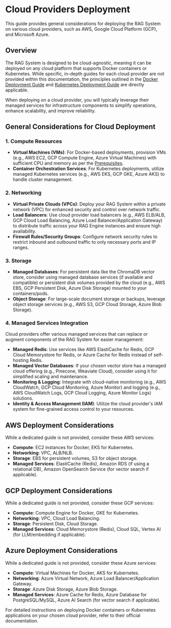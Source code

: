 # Cloud Providers Deployment

This guide provides general considerations for deploying the RAG System on various cloud providers, such as AWS, Google Cloud Platform (GCP), and Microsoft Azure.

## Overview

The RAG System is designed to be cloud-agnostic, meaning it can be deployed on any cloud platform that supports Docker containers or Kubernetes. While specific, in-depth guides for each cloud provider are not provided within this documentation, the principles outlined in the [Docker Deployment Guide](../docker.md) and [Kubernetes Deployment Guide](../kubernetes.md) are directly applicable.

When deploying on a cloud provider, you will typically leverage their managed services for infrastructure components to simplify operations, enhance scalability, and improve reliability.

## General Considerations for Cloud Deployment

### 1. Compute Resources

*   **Virtual Machines (VMs)**: For Docker-based deployments, provision VMs (e.g., AWS EC2, GCP Compute Engine, Azure Virtual Machines) with sufficient CPU and memory as per the [Prerequisites](../../deployment_guide.md#prerequisites).
*   **Container Orchestration Services**: For Kubernetes deployments, utilize managed Kubernetes services (e.g., AWS EKS, GCP GKE, Azure AKS) to handle cluster management.

### 2. Networking

*   **Virtual Private Clouds (VPCs)**: Deploy your RAG System within a private network (VPC) for enhanced security and control over network traffic.
*   **Load Balancers**: Use cloud provider load balancers (e.g., AWS ELB/ALB, GCP Cloud Load Balancing, Azure Load Balancer/Application Gateway) to distribute traffic across your RAG Engine instances and ensure high availability.
*   **Firewall Rules/Security Groups**: Configure network security rules to restrict inbound and outbound traffic to only necessary ports and IP ranges.

### 3. Storage

*   **Managed Databases**: For persistent data like the ChromaDB vector store, consider using managed database services (if available and compatible) or persistent disk volumes provided by the cloud (e.g., AWS EBS, GCP Persistent Disk, Azure Disk Storage) mounted to your containers/pods.
*   **Object Storage**: For large-scale document storage or backups, leverage object storage services (e.g., AWS S3, GCP Cloud Storage, Azure Blob Storage).

### 4. Managed Services Integration

Cloud providers offer various managed services that can replace or augment components of the RAG System for easier management:

*   **Managed Redis**: Use services like AWS ElastiCache for Redis, GCP Cloud Memorystore for Redis, or Azure Cache for Redis instead of self-hosting Redis.
*   **Managed Vector Databases**: If your chosen vector store has a managed cloud offering (e.g., Pinecone, Weaviate Cloud), consider using it for simplified scaling and maintenance.
*   **Monitoring & Logging**: Integrate with cloud-native monitoring (e.g., AWS CloudWatch, GCP Cloud Monitoring, Azure Monitor) and logging (e.g., AWS CloudWatch Logs, GCP Cloud Logging, Azure Monitor Logs) solutions.
*   **Identity & Access Management (IAM)**: Utilize the cloud provider's IAM system for fine-grained access control to your resources.

## AWS Deployment Considerations

While a dedicated guide is not provided, consider these AWS services:

*   **Compute**: EC2 instances for Docker, EKS for Kubernetes.
*   **Networking**: VPC, ALB/NLB.
*   **Storage**: EBS for persistent volumes, S3 for object storage.
*   **Managed Services**: ElastiCache (Redis), Amazon RDS (if using a relational DB), Amazon OpenSearch Service (for vector search if applicable).

## GCP Deployment Considerations

While a dedicated guide is not provided, consider these GCP services:

*   **Compute**: Compute Engine for Docker, GKE for Kubernetes.
*   **Networking**: VPC, Cloud Load Balancing.
*   **Storage**: Persistent Disk, Cloud Storage.
*   **Managed Services**: Cloud Memorystore (Redis), Cloud SQL, Vertex AI (for LLM/embedding if applicable).

## Azure Deployment Considerations

While a dedicated guide is not provided, consider these Azure services:

*   **Compute**: Virtual Machines for Docker, AKS for Kubernetes.
*   **Networking**: Azure Virtual Network, Azure Load Balancer/Application Gateway.
*   **Storage**: Azure Disk Storage, Azure Blob Storage.
*   **Managed Services**: Azure Cache for Redis, Azure Database for PostgreSQL/MySQL, Azure AI Search (for vector search if applicable).

For detailed instructions on deploying Docker containers or Kubernetes applications on your chosen cloud provider, refer to their official documentation.
